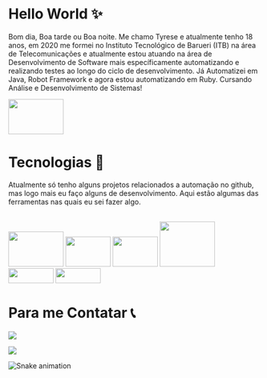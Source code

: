 # Hello World ✨
Bom dia, Boa tarde ou Boa noite. Me chamo Tyrese e atualmente tenho 18 anos, em 2020 me formei no Instituto Tecnológico de Barueri (ITB) na área de Telecomunicações e atualmente estou atuando na área de Desenvolvimento de Software mais específicamente automatizando e realizando testes ao longo do ciclo de desenvolvimento. Já Automatizei em Java, Robot Framework e agora estou automatizando em Ruby. Cursando Análise e Desenvolvimento de Sistemas!

<div>
  <img aligm="center" alt"Ty-Java" height="70" width="110" src="https://user-images.githubusercontent.com/83141560/153023241-25b660f8-0b87-420a-b421-1a2dfd8b32c8.png"> 
</div>

# Tecnologias 🚀
Atualmente só tenho alguns projetos relacionados a automação no github, mas logo mais eu faço alguns de desenvolvimento. Aqui estão algumas das ferramentas nas quais eu sei fazer algo. 

<div style="display: inline_block"><br>
  <img aligm="center" alt"Ty-Java" height="70" width="110" src="https://cdn.jsdelivr.net/gh/devicons/devicon/icons/java/java-original-wordmark.svg"> 
  <img aligm="center" alt"Ty-Python" height="60" width="90" src="https://cdn.jsdelivr.net/gh/devicons/devicon/icons/python/python-original-wordmark.svg">
  <img aligm="center" alt"Ty-Ruby" height="60" width="90" src="https://cdn.jsdelivr.net/gh/devicons/devicon/icons/ruby/ruby-original-wordmark.svg">
  <img aligm="center" alt"Ty-Cucumber" height="90" width="110" src="https://cdn.jsdelivr.net/gh/devicons/devicon/icons/cucumber/cucumber-plain-wordmark.svg">
  <img aligm="center" alt"Ty-github" height="30" width="90" src="https://img.shields.io/badge/GitHub-100000?style=for-the-badge&logo=github&logoColor=white">
  <img aligm="center" alt"Ty-Eclipse" height="30" width="90" src="https://camo.githubusercontent.com/5395fa328395998163ba3ae03e20eb6cd633c2535f4149cc6b2f5fa40113ecaf/68747470733a2f2f696d672e736869656c64732e696f2f62616467652f2d45636c697073652d3243323235353f7374796c653d666c61742d737175617265266c6f676f3d65636c69707365266c6f676f436f6c6f723d7768697465">
  
</div>
  
# Para me Contatar 📞
<div>
<a href="mailto:tyresenascimento@gmail.com" target="_blank"><img src="https://img.shields.io/badge/Gmail-D14836?style=for-the-badge&logo=gmail&logoColor=white" target="_blank"></a>

<a href="https://www.linkedin.com/in/tyrese-de-paula-nascimento-892749207/" target="_blanc"><img src="https://img.shields.io/badge/LinkedIn-0077B5?style=for-the-badge&logo=linkedin&logoColor=white" target="_blank"></a> 
  
![Snake animation](https://github.com/Ter0u/Ter0u/blob/output/github-contribution-grid-snake.svg)
  
</div>
